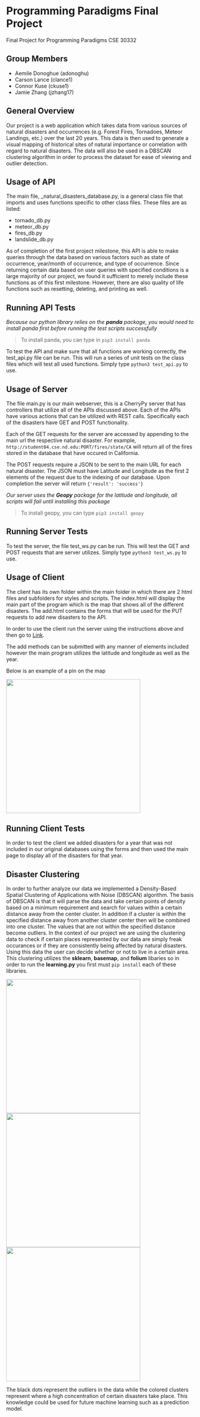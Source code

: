 # Programming Paradigms Final Project

Final Project for Programming Paradigms CSE 30332

## Group Members

- Aemile Donoghue (adonoghu)
- Carson Lance (clance1)
- Connor Kuse (ckuse1)
- Jamie Zhang (jzhang17)

## General Overview

Our project is a web application which takes data from various sources of natural disasters and occurrences (e.g. Forest Fires, Tornadoes, Meteor Landings, etc.) over the last 20 years.
This data is then used to generate a visual mapping of historical sites of natural importance or correlation with regard to natural disasters. The data will also be used in a DBSCAN clustering algorithm in order to process the dataset for ease of viewing and outlier detection.

## Usage of API

The main file, _natural_disasters_database.py, is a general class file that imports and uses functions specific to other class files. These files are as listed:

 - tornado_db.py
 - meteor_db.py
 - fires_db.py
 - landslide_db.py

As of completion of the first project milestone, this API is able to make queries through the data based on various factors such as state of occurrence, year/month of occurrence,
and type of occurrence. Since returning certain data based on user queries with specified conditions is a large majority of our project, we found it sufficient to merely include these
functions as of this first milestone. However, there are also quality of life functions such as resetting, deleting, and printing as well.

## Running API Tests

*Because our python library relies on the **panda** package, you would need to install panda first before running the test scripts successfully*
> To install panda, you can type in
>       `pip3 install panda`

To test the API and make sure that all functions are working correctly, the test_api.py file can be run. This will run a series of unit tests on the class files which will test all
used functions. Simply type `python3 test_api.py` to use.

## Usage of Server

The file  main.py is our main webserver, this is a CherryPy server that has controllers that utilize all of the APIs discussed above. Each of the APIs have various actions that can be utilized with REST calls. Specifically each of the disasters have GET and POST functionality.

Each of the GET requests for the server are accessed by appending to the main url the respective natural disaster. For example, `http://student04.cse.nd.edu:PORT/fires/state/CA` will return all of the fires stored in the database that have occured in California.

The POST requests require a JSON to be sent to the main URL for each natural disaster. The JSON must have Latitude and Longitude as the first 2 elements of the request due to the indexing of our database. Upon completion the server will return `{'result': 'success'}`

*Our server uses the **Geopy** package for the latitude and longitude, all scripts will fail until installing this package*
> To install geopy, you can type
>       `pip3 install geopy`

## Running Server Tests

To test the server, the file test_ws.py can be run. This will test the GET and POST requests that are server utilizes. Simply type `python3 test_ws.py` to use.

## Usage of Client

The client has its own folder within the main folder in which there are 2 html files and subfolders for styles and scripts. The index.html will display the main part of the program which is the map that shows all of the different disasters. The add.html contains the forms that will be used for the PUT requests to add new disasters to the API.

In order to use the client run the server using the instructions above and then go to [Link](http://student04.cse.nd.edu/clance1/final/client).

The add methods can be submitted with any manner of elements included however the main program utilizes the latitude and longitude as well as the year.

Below is an example of a pin on the map

<img height="360" src="images/maptest.png">

## Running Client Tests

In order to test the client we added disasters for a year that was not included in our original databases using the forms and then used the main page to display all of the disasters for that year.

## Disaster Clustering

In order to further analyze our data we implemented a Density-Based Spatial Clustering of Applications with Noise (DBSCAN) algorithm. The basis of DBSCAN is that it will parse the data and take certain points of density based on a minimum requirement and search for values within a certain distance away from the center cluster. In addition if a cluster is within the specified distance away from another cluster center then will be combined into one cluster. The values that are not within the specified distance become outliers. In the context of our project we are using the clustering data to check if certain places represented by our data are simply freak occurances or if they are consistently being affected by natural disasters. Using this data the user can decide whether or not to live in a certain area.
This clustering utilizes the **sklearn**, **basemap**, and **folium** libaries so in order to run the **learning.py** you first must `pip install` each of these libraries.

<img src="images/fire_cluster.png" width="360"/> <img src="images/tornado_cluster.png" width="360"/> <img src="images/landslide_cluster.png" width="360">


The black dots represent the outliers in the data while the colored clusters represent where a high concentration of certain disasters take place. This knowledge could be used for future machine learning such as a prediction model.